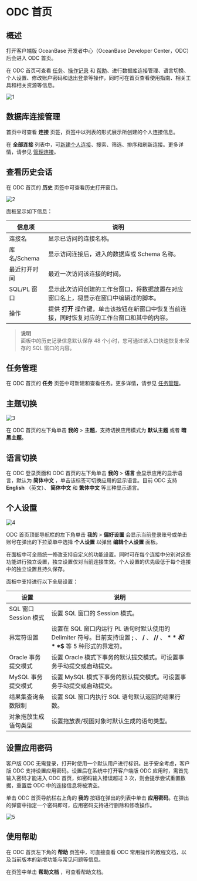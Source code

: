 ODC 首页 
===========================



概述 
-----------------------

打开客户端版 OceanBase 开发者中心（OceanBase Developer Center，ODC）后会进入 ODC 首页。

在 ODC 首页可查看 [任务](8.client-odc-task-management/1.client-odc-task-management-overview.md)、[操作记录](../7.client-odc-user-guide/7.view-operation-records.md) 和 [帮助](../7.client-odc-user-guide/11.client-odc-help-center.md)、进行数据库连接管理、语言切换、个人设置、修改账户密码和退出登录等操作，同时可在首页查看使用指南、相关工具和相关资源等信息。

![1](https://obbusiness-private.oss-cn-shanghai.aliyuncs.com/doc/img/odc/410/client/homepage/1.png)

数据库连接管理 
----------------------------

首页中可查看 **连接** 页签，页签中以列表的形式展示所创建的个人连接信息。

在 **全部连接** 列表中，可[新建个人连接](3.client-odc-connect-database/1.client-odc-create-connection.md)、搜索、筛选、排序和刷新连接。更多详情，请参见 [管理连接](3.client-odc-connect-database/2.client-odc-manage-connections.md)。

## 查看历史会话

在 ODC 首页的 **历史** 页签中可查看历史打开窗口。

![2](https://obbusiness-private.oss-cn-shanghai.aliyuncs.com/doc/img/odc/410/client/homepage/2.png)

面板显示如下信息：


|    信息项    |说明|
|-----------|----------------------------------------------------|
| 连接名       | 显示已访问的连接名称。                                        |
| 库名/Schema | 显示访问连接后，进入的数据库或 Schema 名称。                         |
| 最近打开时间    | 最近一次访问该连接的时间。                                      |
| SQL/PL 窗口 | 显示此次访问创建的工作台窗口，将数据放置在对应窗口名上，将显示在窗口中编辑过的脚本。         |
| 操作        | 提供 **打开** 操作键，单击该按钮在新窗口中恢复当前连接，同时恢复对应的工作台窗口和其中的内容。 |


> **说明**  
> 面板中的历史记录信息默认保存 48 个小时，您可通过该入口快速恢复未保存的 SQL 窗口的内容。

## 任务管理

在 ODC 首页的 **任务** 页签中可新建和查看任务。更多详情，请参见 [任务管理](8.client-odc-task-management/1.client-odc-task-management-overview.md)。



主题切换
-------------------------

![3](https://obbusiness-private.oss-cn-shanghai.aliyuncs.com/doc/img/odc/410/client/homepage/3.png)

在 ODC 首页的左下角单击 **我的** > **主题**，支持切换应用模式为 **默认主题** 或者 **暗黑主题**。



语言切换 
-------------------------

在 ODC 登录页面和 ODC 首页的左下角单击 **我的** > **语言** 会显示应用的显示语言，默认为 **简体中文** ，单击该标签可切换应用的显示语言。目前 ODC 支持 **English** （英文）、 **简体中文** 和 **繁体中文** 等三种显示语言。

个人设置 
-------------------------

![4](https://obbusiness-private.oss-cn-shanghai.aliyuncs.com/doc/img/odc/410/client/homepage/4.png)

ODC 首页顶部导航栏的左下角单击 **我的** > **偏好设置** 会显示当前登录账号或单击账号在弹出的下拉菜单中选择 **个人设置** 以弹出 **编辑个人设置** 面板。

在面板中可全局统一修改支持自定义的功能设置。同时可在每个连接中分别对这些功能进行独立设置，独立设置仅对当前连接生效。个人设置的优先级低于每个连接中的独立设置且持久保存。



面板中支持进行以下全局设置：


|  设置         | 说明  |
|-------------------|----------------------------------------------------------------------------------------------------|
| SQL 窗口 Session 模式 | 设置 SQL 窗口的 Session 模式。 |
| 界定符设置             | 设置在 SQL 窗口内运行 PL 语句时默认使用的 Delimiter 符号。目前支持设置 **;** 、 **/** 、 **//** 、 **$** 和 **$$** 等 5 种形式的界定符。 |
| Oracle 事务提交模式     | 设置 Oracle 模式下事务的默认提交模式。可设置事务手动提交或自动提交。      |
| MySQL 事务提交模式      | 设置 MySQL 模式下事务的默认提交模式。可设置事务手动提交或自动提交。|
| 结果集查询条数限制         | 设置 SQL 窗口内执行 SQL 语句默认返回的结果行数。|
| 对象拖放生成语句类型        | 设置拖放表/视图对象时默认生成的语句类型。  |



设置应用密码 
---------------------------

客户版 ODC 无需登录，打开时使用一个默认用户进行标识。出于安全考虑，客户版 ODC 支持设置应用密码。设置后在系统中打开客户端版 ODC 应用时，需首先输入密码才能进入 ODC 首页，如密码输入错误超过 3 次，则会提示尝试重置数据，重置后 ODC 中的连接信息将被清空。

单击 ODC 首页导航栏右上角的 **我的** 按钮在弹出的列表中单击 **应用密码**。在弹出的弹窗中指定一个密码即可，应用密码支持进行删除和修改操作。

![5](https://help-static-aliyun-doc.aliyuncs.com/assets/img/zh-CN/3593778361/p264493.png)

使用帮助
-------------------------

在 ODC 首页左下角的 **帮助** 页签中，可直接查看 ODC 常用操作的教程文档，以及当前版本的新增功能与常见问题等信息。

在页签中单击 **帮助文档** ，可查看帮助文档。